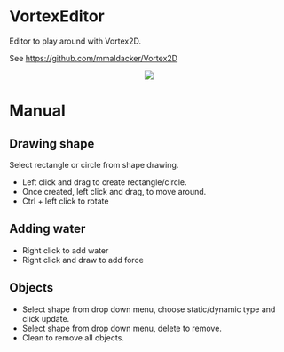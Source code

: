 # VortexEditor

Editor to play around with Vortex2D. 

See https://github.com/mmaldacker/Vortex2D

<p align="middle">
  <img src="https://github.com/mmaldacker/VortexEditor/raw/master/VortexEditor.png"/> 
</p>

# Manual

## Drawing shape

Select rectangle or circle from shape drawing.

* Left click and drag to create rectangle/circle.
* Once created, left click and drag, to move around.
* Ctrl + left click to rotate

## Adding water

* Right click to add water
* Right click and draw to add force

## Objects

* Select shape from drop down menu, choose static/dynamic type and click update.
* Select shape from drop down menu, delete to remove.
* Clean to remove all objects.